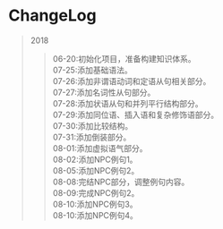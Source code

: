 # ChangeLog

>2018
>>06-20:初始化项目，准备构建知识体系。<br>
>>07-25:添加基础语法。<br>
>>07-26:添加非谓语动词和定语从句相关部分。<br>
>>07-27:添加名词性从句部分。<br>
>>07-28:添加状语从句和并列平行结构部分。<br>
>>07-29:添加同位语、插入语和复杂修饰语部分。<br>
>>07-30:添加比较结构。<br>
>>07-31:添加倒装部分。<br>
>>08-01:添加虚拟语气部分。<br>
>>08-02:添加NPC例句1。<br>
>>08-05:添加NPC例句2。<br>
>>08-08:完结NPC部分，调整例句内容。<br>
>>08-09:完成NPC例句2。<br>
>>08-10:添加NPC例句3。<br>
>>08-10:添加NPC例句4。<br>




